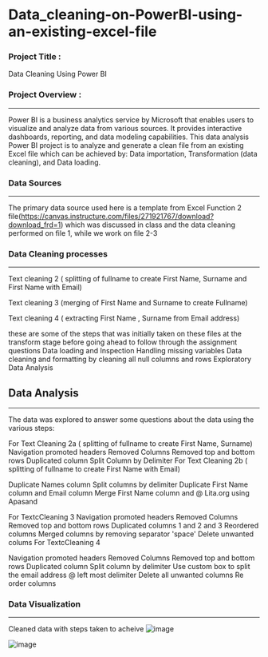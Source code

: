 # Data_cleaning-on-PowerBI-using-an-existing-excel-file

### Project Title :
Data Cleaning Using Power BI

### Project Overview :
---
Power BI is a business analytics service by Microsoft that enables users to visualize and analyze data from various sources. It provides interactive dashboards, reporting, and data modeling capabilities. This data analysis Power BI project is to analyze and generate a clean file from an existing Excel file which can be achieved by: Data importation, Transformation (data cleaning), and Data loading.

### Data Sources
---
The primary data source used here is a template from Excel Function 2 file(https://canvas.instructure.com/files/271921767/download?download_frd=1) which was discussed in class and the data cleaning performed on file 1, while we work on file 2-3


### Data Cleaning processes
---
Text cleaning 2 ( splitting of fullname to create First Name, Surname and First Name with Email)

Text cleaning 3 (merging of First Name and Surname to create Fullname)

Text cleaning 4 ( extracting First Name , Surname from Email address)

these are some of the steps that was initially taken on these files at the transform stage before going ahead to follow through the assignment questions
Data loading and Inspection
Handling missing variables
Data cleaning and formatting by cleaning all null columns and rows
Exploratory Data Analysis

## Data Analysis
---
The data was explored to answer some questions about the data using the various steps:

For Text Cleaning 2a ( splitting of fullname to create First Name, Surname)
Navigation
promoted headers
Removed Columns
Removed top and bottom rows
Duplicated column
Split Column by Delimiter
For Text Cleaning 2b ( splitting of fullname to create First Name with Email)

Duplicate Names column
Split columns by delimiter
Duplicate First Name column and Email column
Merge First Name column and @ Lita.org using Apasand
  
For TextcCleaning 3
Navigation
promoted headers
Removed Columns
Removed top and bottom rows
Duplicated columns 1 and 2 and 3
Reordered columns
Merged columns by removing separator 'space'
Delete unwanted colums
For TextcCleaning 4

Navigation
promoted headers
Removed Columns
Removed top and bottom rows
Duplicated column
Split column by delimiter
Use custom box to split the email address @ left most delimiter
Delete all unwanted columns
Re order columns

### Data Visualization
---
Cleaned data with steps taken to acheive
![image](https://github.com/user-attachments/assets/9bc1c294-32f0-47ef-81fc-30229d0b61f7)


![image](https://github.com/user-attachments/assets/485cb9d1-44ff-4641-8e83-9f82027692b5)


